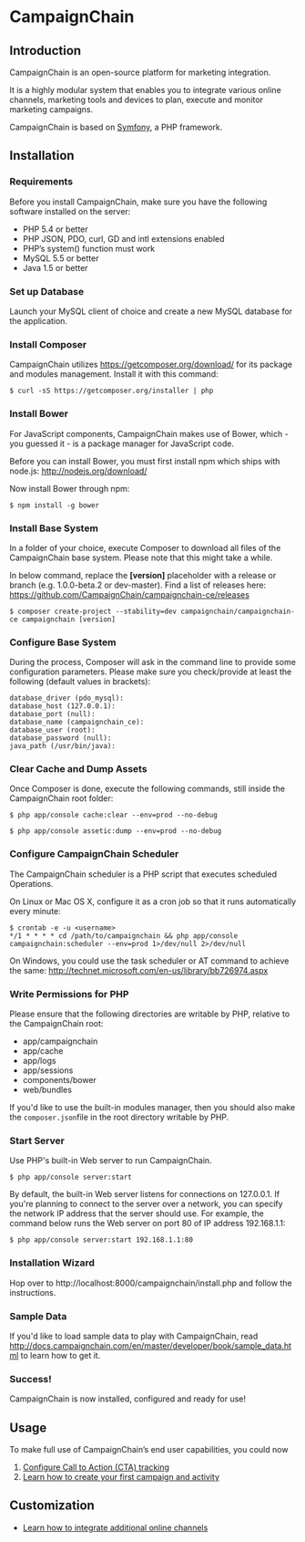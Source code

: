 # CampaignChain

## Introduction

CampaignChain is an open-source platform for marketing integration.

It is a highly modular system that enables you to integrate various online
channels, marketing tools and devices to plan, execute and monitor marketing
campaigns.

CampaignChain is based on [Symfony](), a PHP framework.

## Installation

### Requirements

Before you install CampaignChain, make sure you have the following software
installed on the server:

* PHP 5.4 or better
* PHP JSON, PDO, curl, GD and intl extensions enabled
* PHP’s system() function must work
* MySQL 5.5 or better
* Java 1.5 or better

### Set up Database

Launch your MySQL client of choice and create a new MySQL database for the
application.

### Install Composer

CampaignChain utilizes https://getcomposer.org/download/ for its package and
modules management. Install it with this command:

    $ curl -sS https://getcomposer.org/installer | php

### Install Bower

For JavaScript components, CampaignChain makes use of Bower, which - you guessed
it - is a package manager for JavaScript code.

Before you can install Bower, you must first install npm which ships with
node.js: http://nodejs.org/download/

Now install Bower through npm:

    $ npm install -g bower

### Install Base System

In a folder of your choice, execute Composer to download all files of the
CampaignChain base system. Please note that this might take a while.

In below command, replace the **[version]** placeholder with a release or branch
(e.g. 1.0.0-beta.2 or dev-master). Find a list of releases here: 
https://github.com/CampaignChain/campaignchain-ce/releases

    $ composer create-project --stability=dev campaignchain/campaignchain-ce campaignchain [version]

### Configure Base System

During the process, Composer will ask in the command line to provide some
configuration parameters. Please make sure you check/provide at least the
following (default values in brackets):

    database_driver (pdo_mysql):
    database_host (127.0.0.1):
    database_port (null):
    database_name (campaignchain_ce):
    database_user (root):
    database_password (null):
    java_path (/usr/bin/java):

### Clear Cache and Dump Assets

Once Composer is done, execute the following commands, still inside the
CampaignChain root folder:

    $ php app/console cache:clear --env=prod --no-debug

    $ php app/console assetic:dump --env=prod --no-debug

### Configure CampaignChain Scheduler

The CampaignChain scheduler is a PHP script that executes scheduled Operations.

On Linux or Mac OS X, configure it as a cron job so that it runs automatically
every minute:

    $ crontab -e -u <username>
    */1 * * * * cd /path/to/campaignchain && php app/console campaignchain:scheduler --env=prod 1>/dev/null 2>/dev/null

On Windows, you could use the task scheduler or AT command to achieve the same:
http://technet.microsoft.com/en-us/library/bb726974.aspx

### Write Permissions for PHP

Please ensure that the following directories are writable by PHP, relative to
the CampaignChain root:

* app/campaignchain
* app/cache
* app/logs
* app/sessions
* components/bower
* web/bundles

If you'd like to use the built-in modules manager, then you should also make
the `composer.json`file in the root directory writable by PHP.

### Start Server

Use PHP's built-in Web server to run CampaignChain.

    $ php app/console server:start

By default, the built-in Web server listens for connections on 127.0.0.1. If
you're planning to connect to the server over a network, you can specify the
network IP address that the server should use. For example, the command below
runs the Web server on port 80 of IP address 192.168.1.1:

    $ php app/console server:start 192.168.1.1:80
    
### Installation Wizard

Hop over to http://localhost:8000/campaignchain/install.php and follow the
instructions.

### Sample Data

If you'd like to load sample data to play with CampaignChain, read
http://docs.campaignchain.com/en/master/developer/book/sample_data.html to
learn how to get it.

### Success!

CampaignChain is now installed, configured and ready for use!

## Usage

To make full use of CampaignChain’s end user capabilities, you could now

1. [Configure Call to Action (CTA) tracking](http://docs.campaignchain.com/en/master/administrator/configuration/cta.html)
2. [Learn how to create your first campaign and activity](http://docs.campaignchain.com/en/master/user/get_started.html)

## Customization

* [Learn how to integrate additional online channels](http://doc.campaignchain.com/en/master/developer/cookbook/connect_a_new_online_channel.html)

